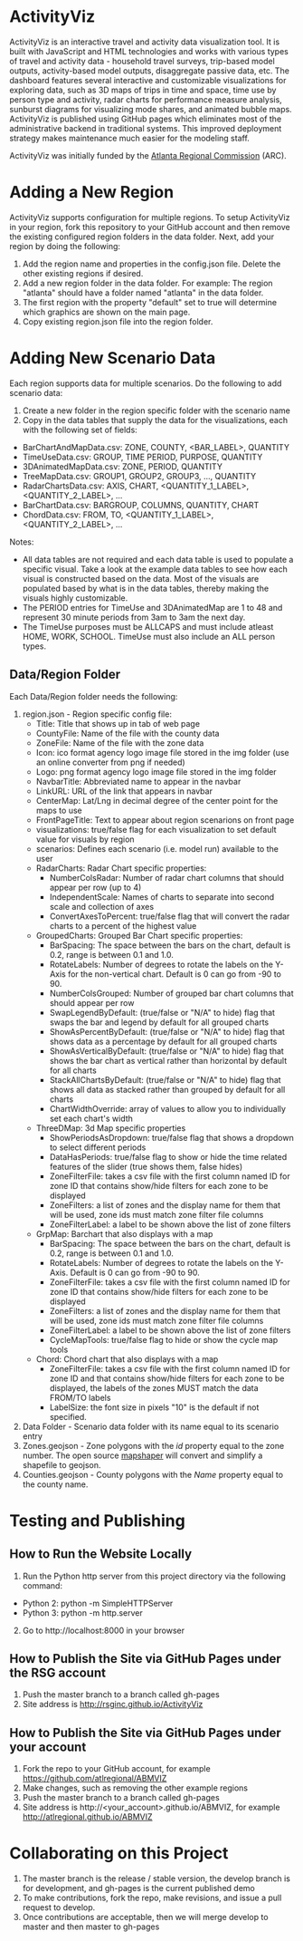 # ActivityViz 
ActivityViz is an interactive travel and activity data visualization tool.  It is built with JavaScript 
and HTML technologies and works with various types of travel and activity data - household travel surveys, trip-based
model outputs, activity-based model outputs, disaggregate passive data, etc.  The dashboard features several 
interactive and customizable visualizations for exploring data, such as 3D maps of 
trips in time and space, time use by person type and activity, radar charts for performance measure analysis, 
sunburst diagrams for visualizing mode shares, and animated bubble maps.  ActivityViz is published using GitHub 
pages which eliminates most of the administrative backend in traditional systems.  This improved deployment 
strategy makes maintenance much easier for the modeling staff.

ActivityViz was initially funded by the [Atlanta Regional Commission](https://atlantaregional.org/) (ARC).  

# Adding a New Region
ActivityViz supports configuration for multiple regions.  To setup ActivityViz in your region, fork this repository
to your GitHub account and then remove the existing configured region folders in the data folder.  Next, add your
region by doing the following:

1. Add the region name and properties in the config.json file.  Delete the other existing regions if desired.
2. Add a new region folder in the data folder. For example: The region "atlanta" should have a folder named "atlanta" in the data folder.  
3. The first region with the property "default" set to true will determine which graphics are shown on the main page.
4. Copy existing region.json file into the region folder.

# Adding New Scenario Data
Each region supports data for multiple scenarios.  Do the following to add scenario data:

1. Create a new folder in the region specific folder with the scenario name
2. Copy in the data tables that supply the data for the visualizations, each with the following set of fields:
  - BarChartAndMapData.csv: ZONE, COUNTY, <BAR_LABEL>, QUANTITY  
  - TimeUseData.csv: GROUP, TIME PERIOD, PURPOSE, QUANTITY
  - 3DAnimatedMapData.csv: ZONE, PERIOD, QUANTITY
  - TreeMapData.csv: GROUP1, GROUP2, GROUP3, ..., QUANTITY
  - RadarChartsData.csv: AXIS, CHART, <QUANTITY_1_LABEL>, <QUANTITY_2_LABEL>, ...
  - BarChartData.csv: BARGROUP, COLUMNS, QUANTITY, CHART 
  - ChordData.csv: FROM, TO, <QUANTITY_1_LABEL>, <QUANTITY_2_LABEL>, ... 

Notes: 
  - All data tables are not required and each data table is used to populate a specific visual.  Take 
a look at the example data tables to see how each visual is constructed based on the data.  Most of the 
visuals are populated based by what is in the data tables, thereby making the visuals highly customizable.  
  - The PERIOD entries for TimeUse and 3DAnimatedMap are 1 to 48 and represent 30 minute periods from 3am to 3am the next day.  
  - The TimeUse purposes must be ALLCAPS and must include atleast HOME, WORK, SCHOOL.  TimeUse must also include an ALL person types.

## Data/Region Folder
Each Data/Region folder needs the following:
1. region.json - Region specific config file:
    - Title: Title that shows up in tab of web page
    - CountyFile: Name of the file with the county data
    - ZoneFile: Name of the file with the zone data
    - Icon: ico format agency logo image file stored in the img folder (use an online converter from png if needed)
    - Logo: png format agency logo image file stored in the img folder 
    - NavbarTitle: Abbreviated name to appear in the navbar
    - LinkURL: URL of the link that appears in navbar
    - CenterMap: Lat/Lng in decimal degree of the center point for the maps to use
    - FrontPageTitle: Text to appear about region scenarions on front page
    - visualizations: true/false flag for each visualization to set default value for visuals by region    
    - scenarios: Defines each scenario (i.e. model run) available to the user
    - RadarCharts: Radar Chart specific properties:
        - NumberColsRadar: Number of radar chart columns that should appear per row (up to 4)
        - IndependentScale: Names of charts to separate into second scale and collection of axes
        - ConvertAxesToPercent: true/false flag that will convert the radar charts to a percent of the highest value  
    - GroupedCharts: Grouped Bar Chart specific properties:
        - BarSpacing: The space between the bars on the chart, default is 0.2, range is between 0.1 and 1.0.
        - RotateLabels: Number of degrees to rotate the labels on the Y-Axis for the non-vertical chart.  Default is 0 can go from -90 to 90. 
        - NumberColsGrouped: Number of grouped bar chart columns that should appear per row 
        - SwapLegendByDefault: (true/false or "N/A" to hide) flag that swaps the bar and legend by default for all grouped charts
        - ShowAsPercentByDefault: (true/false or "N/A" to hide) flag that shows data as a percentage by default for all grouped charts
        - ShowAsVerticalByDefault: (true/false or "N/A" to hide) flag that shows the bar chart as vertical rather than horizontal by default for all charts
        - StackAllChartsByDefault: (true/false or "N/A" to hide) flag that shows all data as stacked rather than grouped by default for all charts
        - ChartWidthOverride: array of values to allow you to individually set each chart's width
    - ThreeDMap: 3d Map specific properties
        - ShowPeriodsAsDropdown: true/false flag that shows a dropdown to select different periods
        - DataHasPeriods: true/false flag to show or hide the time related features of the slider (true shows them, false hides)
        - ZoneFilterFile: takes a csv file with the first column named ID for zone ID that contains show/hide filters for each zone to be displayed
        - ZoneFilters: a list of zones and the display name for them that will be used, zone ids must match zone filter file columns
        - ZoneFilterLabel: a label to be shown above the list of zone filters     
    - GrpMap: Barchart that also displays with a map
        - BarSpacing: The space between the bars on the chart, default is 0.2, range is between 0.1 and 1.0.
        - RotateLabels: Number of degrees to rotate the labels on the Y-Axis.  Default is 0 can go from -90 to 90.
        - ZoneFilterFile: takes a csv file with the first column named ID for zone ID that contains show/hide filters for each zone to be displayed
        - ZoneFilters: a list of zones and the display name for them that will be used, zone ids must match zone filter file columns
        - ZoneFilterLabel: a label to be shown above the list of zone filters
        - CycleMapTools: true/false flag to hide or show the cycle map tools
    - Chord: Chord chart that also displays with a map
        - ZoneFilterFile: takes a csv file with the first column named ID for zone ID and that contains show/hide filters for each zone to be displayed, the labels of the zones MUST match the data FROM/TO labels
        - LabelSize: the font size in pixels "10" is the default if not specified. 
3. Data Folder - Scenario data folder with its name equal to its scenario entry
4. Zones.geojson - Zone polygons with the *id* property equal to the zone number.  The open source [mapshaper](http://www.mapshaper.org) will convert and simplify a shapefile to geojson.
5. Counties.geojson - County polygons with the *Name* property equal to the county name.

# Testing and Publishing 

## How to Run the Website Locally
1. Run the Python http server from this project directory via the following command:
  - Python 2: python -m SimpleHTTPServer
  - Python 3: python -m http.server
2. Go to http://localhost:8000 in your browser 

## How to Publish the Site via GitHub Pages under the RSG account
1. Push the master branch to a branch called gh-pages
2. Site address is http://rsginc.github.io/ActivityViz

## How to Publish the Site via GitHub Pages under your account
1. Fork the repo to your GitHub account, for example https://github.com/atlregional/ABMVIZ
2. Make changes, such as removing the other example regions
3. Push the master branch to a branch called gh-pages
4. Site address is http://<your_account>.github.io/ABMVIZ, for example http://atlregional.github.io/ABMVIZ

# Collaborating on this Project
1. The master branch is the release / stable version, the develop branch is for development, and gh-pages is the current published demo
2. To make contributions, fork the repo, make revisions, and issue a pull request to develop.
3. Once contributions are acceptable, then we will merge develop to master and then master to gh-pages
